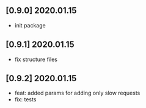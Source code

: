 ## [0.9.0] 2020.01.15

* init package

## [0.9.1] 2020.01.15

* fix structure files

## [0.9.2] 2020.01.15

* feat: added params for adding only slow requests
* fix: tests